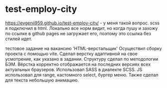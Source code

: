 # test-employ-city
https://evgenii959.github.io/test-employ-city/ - у меня такой вопрос. scss я подключил в html. Локально все норм видит, но когда пушу и захожу по ссылке в github pages не загружает его, поэтому это ссылка без стилей идет.

тестовое задание на вакансию 'HTML-верстальщик'
Осуществил сборку проекта с помощью vite. Сделал верстку адаптивной на свое усмотрение, как указано в задании. Структуру сделал по методологии БЭМ. Вёрстка корректно отображается на последних версиях всех актуальных браузеров. Использовал SASS в диалекте SCSS. JS использовал для range, кастомного select, бургер меню. Также сделал для текста небольшую анимацию.
